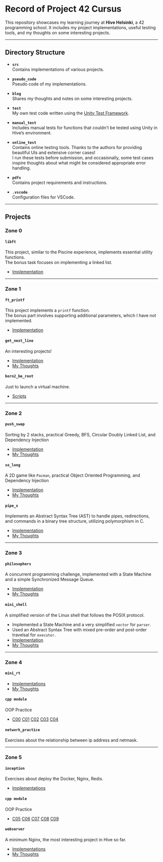 # Record of Project 42 Cursus

This repository showcases my learning journey at **Hive Helsinki**, a 42 programming school. It includes my project implementations, useful testing tools, and my thoughts on some interesting projects.

---

## Directory Structure

- **`src`**  
  Contains implementations of various projects.

- **`pseudo_code`**  
  Pseudo code of my implementations.

- **`blog`**  
  Shares my thoughts and notes on some interesting projects.

- **`test`**  
  My own test code written using the [Unity Test Framework](https://github.com/ThrowTheSwitch/Unity).

- **`manual_test`**  
  Includes manual tests for functions that couldn't be tested using Unity in Hive’s environment.

- **`online_test`**  
  Contains online testing tools. Thanks to the authors for providing beautiful UIs and extensive corner cases!  
  I run these tests before submission, and occasionally, some test cases inspire thoughts about what might be considered appropriate error handling.

- **`pdfs`**  
  Contains project requirements and instructions.

- **`.vscode`**  
  Configuration files for VSCode.

---

## Projects

### **Zone 0**

#### **`libft`**  
This project, similar to the Piscine experience, implements essential utility functions.  
The bonus task focuses on implementing a linked list.  
- [Implementation](https://github.com/danielxfeng/42cursus/tree/main/src/libft)

---

### **Zone 1**

#### **`ft_printf`**  
This project implements a `printf` function.  
The bonus part involves supporting additional parameters, which I have not implemented.  
- [Implementation](https://github.com/danielxfeng/42cursus/tree/main/src/ft_printf)

#### **`get_next_line`**  
An interesting projects!  
- [Implementation](https://github.com/danielxfeng/42cursus/tree/main/src/get_next_line)  
- [My Thoughts](https://github.com/danielxfeng/42cursus/tree/main/blog/get_next_line.md)

#### **`born2_be_root`**
Just to launch a virtual machine.
- [Scripts](https://github.com/danielxfeng/42cursus/tree/main/src/born2_be_root)  

---

### **Zone 2**

#### **`push_swap`**
Sorting by 2 stacks, practical Greedy, BFS, Circular Doubly Linked List, and Dependency Injection
- [Implementation](https://github.com/danielxfeng/42cursus/tree/main/src/push_swap)  
- [My Thoughts](https://github.com/danielxfeng/42cursus/tree/main/blog/push_swap.md)

#### **`so_long`**
A 2D game like `Pacman`, practical Object Oriented Programming, and Dependency Injection
- [Implementation](https://github.com/danielxfeng/42cursus/tree/main/src/so_long)  
- [My Thoughts](https://github.com/danielxfeng/42cursus/tree/main/blog/so_long.md)

#### **`pipe_x`**
Implements an Abstract Syntax Tree (AST) to handle pipes, redirections, and commands in a binary tree structure, utilizing polymorphism in C.
- [Implementation](https://github.com/danielxfeng/42cursus/tree/main/src/pipe_x) 
- [My Thoughts](https://github.com/danielxfeng/42cursus/tree/main/blog/pipex.md)

---

### **Zone 3**

#### **`philosophers`**
A concurrent programming challenge, implemented with a State Machine and a simple Synchronized Message Queue.
- [Implementation](https://github.com/danielxfeng/42cursus/tree/main/src/philo/philo)
- [My Thoughts](https://github.com/danielxfeng/42cursus/tree/main/blog/philosopher.md)

#### **`mini_shell`**
A simplified version of the Linux shell that follows the POSIX protocol.
 - Implemented a State Machine and a very simplified `vector` for `parser`.
 - Used an Abstract Syntax Tree with mixed pre-order and post-order travelsal for `executor`.
- [Implementation](https://github.com/danielxfeng/42-minishell)
- [My Thoughts](https://github.com/danielxfeng/42-minishell/blob/main/README.md)

---

### **Zone 4**

#### **`mini_rt`**
- [Implementations](https://github.com/danielxfeng/42-miniRT)
- [My Thoughts](https://github.com/danielxfeng/42-miniRT/blob/main/README.md)

#### **`cpp module`**
OOP Practice
- [C00](https://github.com/danielxfeng/42cursus/tree/main/src/cpp00) [C01](https://github.com/danielxfeng/42cursus/tree/main/src/cpp01) [C02](https://github.com/danielxfeng/42cursus/tree/main/src/cpp02) [C03](https://github.com/danielxfeng/42cursus/tree/main/src/cpp03) [C04](https://github.com/danielxfeng/42cursus/tree/main/src/cpp04)

#### **`network_practice`**
Exercises about the relationship between ip address and netmask.

---

### **Zone 5**

#### **`inception`**
Exercises about deploy the Docker, Nginx, Redis.
- [Implementations](https://github.com/danielxfeng/42cursus/tree/main/src/inception)

#### **`cpp module`**
OOP Practice
- [C05](https://github.com/danielxfeng/42cursus/tree/main/src/cpp05) [C06](https://github.com/danielxfeng/42cursus/tree/main/src/cpp06) [C07](https://github.com/danielxfeng/42cursus/tree/main/src/cpp07) [C08](https://github.com/danielxfeng/42cursus/tree/main/src/cpp08) [C09](https://github.com/danielxfeng/42cursus/tree/main/src/cpp09)


#### **`webserver`**
A minimum Nginx, the most interesting project in Hive so far.
- [Implementations](https://github.com/danielxfeng/webserv)
- [My Thoughts](https://github.com/danielxfeng/webserv/blob/main/README.md)

